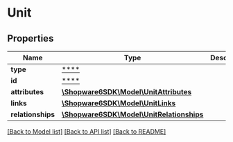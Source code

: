 # Unit

## Properties
Name | Type | Description | Notes
------------ | ------------- | ------------- | -------------
**type** | [****](.md) |  | [optional] 
**id** | [****](.md) |  | [optional] 
**attributes** | [**\Shopware6SDK\Model\UnitAttributes**](UnitAttributes.md) |  | [optional] 
**links** | [**\Shopware6SDK\Model\UnitLinks**](UnitLinks.md) |  | [optional] 
**relationships** | [**\Shopware6SDK\Model\UnitRelationships**](UnitRelationships.md) |  | [optional] 

[[Back to Model list]](../../README.md#documentation-for-models) [[Back to API list]](../../README.md#documentation-for-api-endpoints) [[Back to README]](../../README.md)

